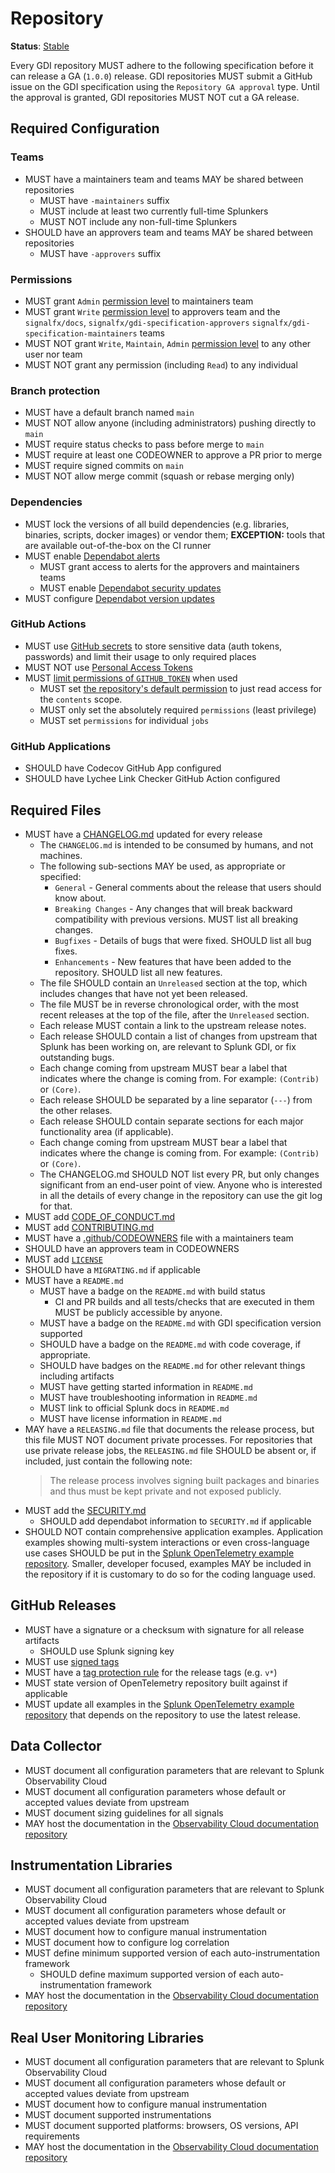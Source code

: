 # Repository

**Status**: [Stable](../README.md#versioning-and-status-of-the-specification)

Every GDI repository MUST adhere to the following specification before
it can release a GA (`1.0.0`) release. GDI repositories MUST submit a GitHub issue
on the GDI specification using the `Repository GA approval` type. Until the
approval is granted, GDI repositories MUST NOT cut a GA release.

## Required Configuration

### Teams

- MUST have a maintainers team and teams MAY be shared between repositories
  - MUST have `-maintainers` suffix
  - MUST include at least two currently full-time Splunkers
  - MUST NOT include any non-full-time Splunkers
- SHOULD have an approvers team and teams MAY be shared between repositories
  - MUST have `-approvers` suffix

### Permissions

- MUST grant `Admin` [permission
  level](https://docs.github.com/en/organizations/managing-access-to-your-organizations-repositories/repository-permission-levels-for-an-organization)
  to maintainers team
- MUST grant `Write` [permission
  level](https://docs.github.com/en/organizations/managing-access-to-your-organizations-repositories/repository-permission-levels-for-an-organization)
  to approvers team and the `signalfx/docs`,
  `signalfx/gdi-specification-approvers`
   `signalfx/gdi-specification-maintainers` teams
- MUST NOT grant `Write`, `Maintain`, `Admin` [permission
  level](https://docs.github.com/en/organizations/managing-access-to-your-organizations-repositories/repository-permission-levels-for-an-organization)
  to any other user nor team
- MUST NOT grant any permission (including `Read`) to any individual

### Branch protection

- MUST have a default branch named `main`
- MUST NOT allow anyone (including administrators) pushing directly to `main`
- MUST require status checks to pass before merge to `main`
- MUST require at least one CODEOWNER to approve a PR prior to merge
- MUST require signed commits on `main`
- MUST NOT allow merge commit (squash or rebase merging only)

### Dependencies

- MUST lock the versions of all build dependencies (e.g. libraries, binaries,
  scripts, docker images) or vendor them; **EXCEPTION:** tools that are
  available out-of-the-box on the CI runner
- MUST enable [Dependabot alerts](https://docs.github.com/en/code-security/dependabot/dependabot-alerts/about-dependabot-alerts)
  - MUST grant access to alerts for the approvers and maintainers teams
  - MUST enable [Dependabot security updates](https://docs.github.com/en/code-security/dependabot/dependabot-security-updates/about-dependabot-security-updates)
- MUST configure [Dependabot version updates](https://docs.github.com/en/code-security/dependabot/dependabot-version-updates/about-dependabot-version-updates)

### GitHub Actions

- MUST use [GitHub
  secrets](https://docs.github.com/en/actions/reference/encrypted-secrets) to
  store sensitive data (auth tokens, passwords) and limit their usage to only
  required places
- MUST NOT use [Personal Access
  Tokens](https://docs.github.com/en/github/authenticating-to-github/creating-a-personal-access-token)
- MUST [limit permissions of
  `GITHUB_TOKEN`](https://docs.github.com/en/actions/reference/authentication-in-a-workflow#permissions-for-the-github_token)
  when used
  - MUST set [the repository's default permission](https://docs.github.com/en/github/administering-a-repository/disabling-or-limiting-github-actions-for-a-repository#setting-the-permissions-of-the-github_token-for-your-repository)
    to just read access for the `contents` scope.
  - MUST only set the absolutely required `permissions` (least privilege)
  - MUST set `permissions` for individual `jobs`

### GitHub Applications

- SHOULD have Codecov GitHub App configured
- SHOULD have Lychee Link Checker GitHub Action configured

## Required Files

- MUST have a [CHANGELOG.md](templates/CHANGELOG.md) updated for every release
  - The `CHANGELOG.md` is intended to be consumed by humans, and not machines.
  - The following sub-sections MAY be used, as appropriate or specified:
    - `General` - General comments about the release that users should know about.
    - `Breaking Changes` - Any changes that will break backward compatibility
      with previous versions. MUST list all breaking changes.
    - `Bugfixes` - Details of bugs that were fixed. SHOULD list all bug fixes.
    - `Enhancements` - New features that have been added to the repository. SHOULD
      list all new features.
  - The file SHOULD contain an `Unreleased` section at the top, which includes
    changes that have not yet been released.
  - The file MUST be in reverse chronological order, with the most recent
    releases at the top of the file, after the `Unreleased` section.
  - Each release MUST contain a link to the upstream release notes.
  - Each release SHOULD contain a list of changes from upstream that Splunk has
    been working on, are relevant to Splunk GDI, or fix outstanding bugs.
  - Each change coming from upstream MUST bear a label that indicates where the
    change is coming from. For example: `(Contrib)` or `(Core)`.
  - Each release SHOULD be separated by a line separator (`---`) from the other relases.
  - Each release SHOULD contain separate sections for each major functionality
    area (if applicable).
  - Each change coming from upstream MUST bear a label that indicates where the
    change is coming from. For example: `(Contrib)` or `(Core)`.
  - The CHANGELOG.md SHOULD NOT list every PR, but only changes significant
    from an end-user point of view. Anyone who is interested in all the details
    of every change in the repository can use the git log for that.
- MUST add [CODE_OF_CONDUCT.md](templates/CODE_OF_CONDUCT.md)
- MUST add [CONTRIBUTING.md](templates/CONTRIBUTING.md)
- MUST have a [.github/CODEOWNERS](templates/.github/CODEOWNERS) file with
  a maintainers team
- SHOULD have an approvers team in CODEOWNERS
- MUST add [`LICENSE`](templates/LICENSE)
- SHOULD have a `MIGRATING.md` if applicable
- MUST have a `README.md`
  - MUST have a badge on the `README.md` with build status
    - CI and PR builds and all tests/checks that are executed in them MUST be
      publicly accessible by anyone.
  - MUST have a badge on the `README.md` with GDI specification version supported
  - SHOULD have a badge on the `README.md` with code coverage, if appropriate.
  - SHOULD have badges on the `README.md` for other relevant things including artifacts
  - MUST have getting started information in `README.md`
  - MUST have troubleshooting information in `README.md`
  - MUST link to official Splunk docs in `README.md`
  - MUST have license information in `README.md`
- MAY have a `RELEASING.md` file that documents the release process, but this
  file MUST NOT document private processes. For repositories that use private release
  jobs, the `RELEASING.md` file SHOULD be absent or, if included, just contain
  the following note:
  > The release process involves signing built packages and binaries and thus
  > must be kept private and not exposed publicly.
- MUST add the [SECURITY.md](templates/SECURITY.md)
  - SHOULD add dependabot information to `SECURITY.md` if applicable
- SHOULD NOT contain comprehensive application examples. Application examples
  showing multi-system interactions or even cross-language use cases SHOULD be
  put in the [Splunk OpenTelemetry example
  repository](https://github.com/signalfx/tracing-examples/tree/main/opentelemetry-tracing).
  Smaller, developer focused, examples MAY be included in the repository if it
  is customary to do so for the coding language used.

## GitHub Releases

- MUST have a signature or a checksum with signature for all release artifacts
  - SHOULD use Splunk signing key
- MUST use [signed tags](https://docs.github.com/en/github/authenticating-to-github/signing-tags)
- MUST have a [tag protection rule](https://docs.github.com/en/repositories/managing-your-repositorys-settings-and-features/managing-repository-settings/configuring-tag-protection-rules)
  for the release tags (e.g. `v*`)
- MUST state version of OpenTelemetry repository built against if applicable
- MUST update all examples in the [Splunk OpenTelemetry example
  repository](https://github.com/signalfx/tracing-examples/tree/main/opentelemetry-tracing)
  that depends on the repository to use the latest release.

## Data Collector

- MUST document all configuration parameters that are relevant
  to Splunk Observability Cloud
- MUST document all configuration parameters whose default or accepted values
  deviate from upstream
- MUST document sizing guidelines for all signals
- MAY host the documentation in the [Observability Cloud documentation repository](https://github.com/splunk/public-o11y-docs)

## Instrumentation Libraries

- MUST document all configuration parameters that are relevant
  to Splunk Observability Cloud
- MUST document all configuration parameters whose default or accepted values
  deviate from upstream
- MUST document how to configure manual instrumentation
- MUST document how to configure log correlation
- MUST define minimum supported version of each auto-instrumentation framework
  - SHOULD define maximum supported version of each auto-instrumentation framework
- MAY host the documentation in the [Observability Cloud documentation repository](https://github.com/splunk/public-o11y-docs)

## Real User Monitoring Libraries

- MUST document all configuration parameters that are relevant
  to Splunk Observability Cloud
- MUST document all configuration parameters whose default or accepted values
  deviate from upstream
- MUST document how to configure manual instrumentation
- MUST document supported instrumentations
- MUST document supported platforms: browsers, OS versions, API requirements
- MAY host the documentation in the [Observability Cloud documentation repository](https://github.com/splunk/public-o11y-docs)
